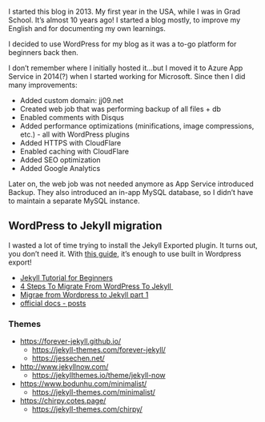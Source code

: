 I started this blog in 2013. My first year in the USA, while I was in Grad School. It’s almost 10 years ago! I started a blog mostly, to improve my English and for documenting my own learnings.

I decided to use WordPress for my blog as it was a to-go platform for beginners back then.

I don’t remember where I initially hosted it…but I moved it to Azure App Service in 2014(?) when I started working for Microsoft. Since then I did many improvements:
* Added custom domain: jj09.net
* Created web job that was performing backup of all files + db
* Enabled comments with Disqus
* Added performance optimizations (minifications, image compressions, etc.) - all with WordPress plugins
* Added HTTPS with CloudFlare
* Enabled caching with CloudFlare
* Added SEO optimization
* Added Google Analytics

Later on, the web job was not needed anymore as App Service introduced Backup. They also introduced an in-app MySQL database, so I didn’t have to maintain a separate MySQL instance.

## WordPress to Jekyll migration
I wasted a lot of time trying to install the Jekyll Exported plugin.
It turns out, you don’t need it. With [this guide](https://dev.to/rupeshtiwari/importing-wordpress-or-blogger-blogs-to-jekyll-blog-mpg), it’s enough to use built in Wordpress export!

* [Jekyll Tutorial for Beginners](https://blog.webjeda.com/jekyll-guide/)
* [4 Steps To Migrate From WordPress To Jekyll ](https://blog.webjeda.com/wordpress-to-jekyll-migration/)
* [Migrae from Wordpress to Jekyll part 1](https://blog.floriancourgey.com/2018/11/migrate-from-wordpress-to-jekyll)
* [official docs - posts](https://jekyllrb.com/docs/posts/)

### Themes
* https://forever-jekyll.github.io/
    * https://jekyll-themes.com/forever-jekyll/
    * https://jessechen.net/
* http://www.jekyllnow.com/
    * https://jekyllthemes.io/theme/jekyll-now
* https://www.bodunhu.com/minimalist/
    * https://jekyll-themes.com/minimalist/
* https://chirpy.cotes.page/
    * https://jekyll-themes.com/chirpy/